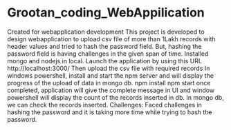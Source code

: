 # Grootan_coding_WebAppilication
Created for webapplication development  This project is developed to design webapplication to upload csv file of more than 1Lakh records with header values and tried to hash the password field. But, hashing the password field is having challenges in the given span of time.  Installed mongo and nodejs in local.  Launch the application by using this URL http://localhost:3000/  Then upload the csv file with required records  In windows powershell, install and start the npm server and will display the progress of the upload of data in mongo db. npm install npm start  once completed, application will give the complete message in UI and window powershell will display the count of the records inserted in db.  In mongo db, we can check the records inserted.  Challenges: Faced challenges in hashing the password and it is taking more time while trying to hash the password.
